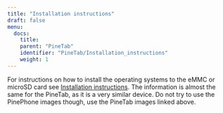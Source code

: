 ```yaml
---
title: "Installation instructions"
draft: false
menu:
  docs:
    title:
    parent: "PineTab"
    identifier: "PineTab/Installation_instructions"
    weight: 1
---
```


For instructions on how to install the operating systems to the eMMC or microSD card see [Installation instructions](/documentation/PinePhone/Installation_instructions). The information is almost the same for the PineTab, as it is a very similar device. Do not try to use the PinePhone images though, use the PineTab images linked above.
